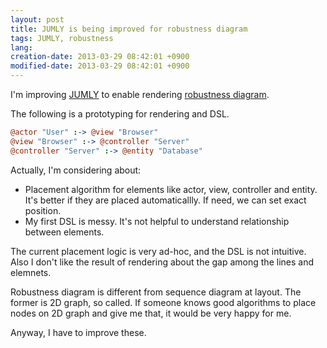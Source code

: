 ```yaml
---
layout: post
title: JUMLY is being improved for robustness diagram
tags: JUMLY, robustness
lang: 
creation-date: 2013-03-29 08:42:01 +0900
modified-date: 2013-03-29 08:42:01 +0900
---
```

I'm improving [JUMLY](http://jumly.herokuapp.com/) to enable rendering [robustness diagram](https://www.google.co.jp/search?q=robustness+diagram&hl=en&tbm=isch&tbo=u&source=univ&sa=X&ei=UMpUUa5Bh_KQBYmngZgJ&ved=0CC8QsAQ&biw=998&bih=738).

The following is a prototyping for rendering and DSL.

<link rel="stylesheet" href="https://jumly.herokuapp.com/release/jumly.min.css" />
<script src='http://code.jquery.com/jquery-1.9.1.min.js'></script>
<script src='http://coffeescript.org/extras/coffee-script.js'></script>
<script type="text/javascript" src='https://jumly.herokuapp.com/release/jumly.min.js'></script>

<script type="text/jumly+robustness">
@actor "User" :-> @view "Browser"
@view "Browser" :-> @controller "Server"
@controller "Server" :-> @entity "Database"
</script>

```coffeescript
@actor "User" :-> @view "Browser"
@view "Browser" :-> @controller "Server"
@controller "Server" :-> @entity "Database"
```

Actually, I'm considering about:

- Placement algorithm for elements like actor, view, controller and entity.
  It's better if they are placed automaticallly.
  If need, we can set exact position.
- My first DSL is messy. It's not helpful to understand relationship between elements.

The current placement logic is very ad-hoc, and the DSL is not intuitive.
Also I don't like the result of rendering about the gap among the lines and elemnets.

Robustness diagram is different from sequence diagram at layout.
The former is 2D graph, so called.
If someone knows good algorithms to place nodes on 2D graph and give me that, it would be very happy for me.

Anyway, I have to improve these.

